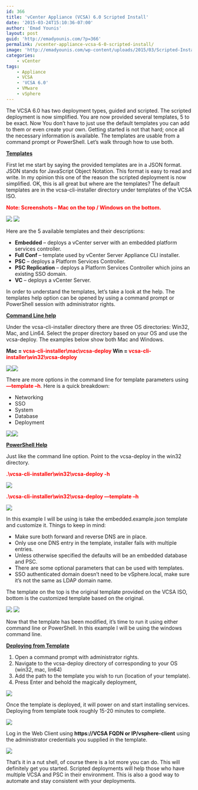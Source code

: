 ```yaml
---
id: 366
title: 'vCenter Appliance (VCSA) 6.0 Scripted Install'
date: '2015-03-24T15:10:36-07:00'
author: 'Emad Younis'
layout: post
guid: 'http://emadyounis.com/?p=366'
permalink: /vcenter-appliance-vcsa-6-0-scripted-install/
image: 'http://emadyounis.com/wp-content/uploads/2015/03/Scripted-Install.jpg'
categories:
    - vCenter
tags:
    - Appliance
    - VCSA
    - 'VCSA 6.0'
    - VMware
    - vSphere
---
```


The VCSA 6.0 has two deployment types, guided and scripted. The scripted deployment is now simplified. You are now provided several templates, 5 to be exact. Now You don’t have to just use the default templates you can add to them or even create your own. Getting started is not that hard; once all the necessary information is available. The templates are usable from a command prompt or PowerShell. Let’s walk through how to use both.

<span style="text-decoration: underline;">**Templates**</span>

First let me start by saying the provided templates are in a JSON format. JSON stands for JavaScript Object Notation. This format is easy to read and write. In my opinion this one of the reason the scripted deployment is now simplified. OK, this is all great but where are the templates? The default templates are in the vcsa-cli-installer directory under templates of the VCSA ISO.

<span style="color: #ff0000;">**Note: Screenshots – Mac on the top / Windows on the bottom.**</span>

[![](https://younise.github.io/assets/img/2015/03/Templates.jpg?resize=767%2C330)](https://younise.github.io/assets/img/2015/03/Templates.jpg) [![](https://younise.github.io/assets/img/2015/03/Windows-Templates-e1426543601187.jpg?resize=767%2C534)](https://younise.github.io/assets/img/2015/03/Windows-Templates.jpg)

Here are the 5 available templates and their descriptions:

- **Embedded** – deploys a vCenter server with an embedded platform services controller.
- **Full Conf** – template used by vCenter Server Appliance CLI installer.
- **PSC** – deploys a Platform Services Controller.
- **PSC Replication** – deploys a Platform Services Controller which joins an existing SSO domain.
- **VC** – deploys a vCenter Server.

In order to understand the templates, let’s take a look at the help. The templates help option can be opened by using a command prompt or PowerShell session with administrator rights.

<span style="text-decoration: underline;">**Command Line help**</span>

Under the vcsa-cli-installer directory there are three OS directories: Win32, Mac, and Lin64. Select the proper directory based on your OS and use the vcsa-deploy. The examples below show both Mac and Windows.

**Mac = <span style="color: #ff0000;">vcsa-cli-installer\\mac\\vcsa-deploy</span> Win = <span style="color: #ff0000;">vcsa-cli-installer\\win32\\vcsa-deploy</span>**

[![](https://younise.github.io/assets/img/2015/03/VCSA-CMD-MAC-1.jpg?resize=1031%2C625)](https://younise.github.io/assets/img/2015/03/VCSA-CMD-MAC-1.jpg)[![](https://younise.github.io/assets/img/2015/03/VCSA-CMD-11.jpg?resize=1138%2C551)](https://younise.github.io/assets/img/2015/03/VCSA-CMD-11.jpg)

There are more options in the command line for template parameters using <span style="color: #ff0000;">**––template –h**</span>. Here is a quick breakdown:

- Networking
- SSO
- System
- Database
- Deployment

[![](https://younise.github.io/assets/img/2015/03/VCSA-CMD-MAC-2.jpg?resize=1141%2C611)](https://younise.github.io/assets/img/2015/03/VCSA-CMD-MAC-2.jpg)[![](https://younise.github.io/assets/img/2015/03/VCSA-CMD-TEMP.jpg?resize=1024%2C471)](https://younise.github.io/assets/img/2015/03/VCSA-CMD-TEMP.jpg)

<span style="text-decoration: underline;">**PowerShell Help**</span>

Just like the command line option. Point to the vcsa-deploy in the win32 directory.

**<span style="color: #ff0000;">.\\vcsa-cli-installer\\win32\\vcsa-deploy -h</span>**

[![](https://younise.github.io/assets/img/2015/03/Powershell-Help.jpg?resize=1017%2C546)](https://younise.github.io/assets/img/2015/03/Powershell-Help.jpg)

<span style="color: #ff0000;"> **.\\vcsa-cli-installer\\win32\\vcsa-deploy ––template –h**</span>

[![](https://younise.github.io/assets/img/2015/03/Powershell-Template-Help.jpg?resize=1015%2C526)](https://younise.github.io/assets/img/2015/03/Powershell-Template-Help.jpg)

In this example I will be using is take the embedded.example.json template and customize it. Things to keep in mind:

- Make sure both forward and reverse DNS are in place.
- Only use one DNS entry in the template, installer fails with multiple entries.
- Unless otherwise specified the defaults will be an embedded database and PSC.
- There are some optional parameters that can be used with templates.
- SSO authenticated domain doesn’t need to be vSphere.local, make sure it’s not the same as LDAP domain name.

The template on the top is the original template provided on the VCSA ISO, bottom is the customized template based on the original.

[![](https://younise.github.io/assets/img/2015/03/Before-Template.jpg?resize=815%2C632)](https://younise.github.io/assets/img/2015/03/Before-Template.jpg) [![](https://younise.github.io/assets/img/2015/03/After-Template.jpg?resize=805%2C847)](https://younise.github.io/assets/img/2015/03/After-Template.jpg)

Now that the template has been modified, it’s time to run it using either command line or PowerShell. In this example I will be using the windows command line.

<span style="text-decoration: underline;">**Deploying from Template**</span>

1. Open a command prompt with administrator rights.
2. Navigate to the vcsa-deploy directory of corresponding to your OS (win32, mac, lin64)
3. Add the path to the template you wish to run (location of your template).
4. Press Enter and behold the magically deployment,

[![](https://younise.github.io/assets/img/2015/03/Temp-Deploy.jpg?resize=1024%2C296)](https://younise.github.io/assets/img/2015/03/Temp-Deploy.jpg)

Once the template is deployed, it will power on and start installing services. Deploying from template took roughly 15-20 minutes to complete.

[![](https://younise.github.io/assets/img/2015/03/Scripted-Deploy.jpg?resize=1024%2C761)](https://younise.github.io/assets/img/2015/03/Scripted-Deploy.jpg)

Log in the Web Client using **https://VCSA FQDN or IP/vsphere-client** using the administrator credentials you supplied in the template.

[![](https://younise.github.io/assets/img/2015/03/Webclient.jpg?resize=1024%2C522)](https://younise.github.io/assets/img/2015/03/Webclient.jpg)

That’s it in a nut shell, of course there is a lot more you can do. This will definitely get you started. Scripted deployments will help those who have multiple VCSA and PSC in their environment. This is also a good way to automate and stay consistent with your deployments.
